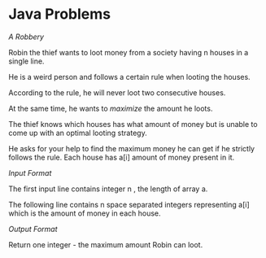 # Java Problems

*A Robbery*

Robin the thief wants to loot money from a society having n houses in a single line.

He is a weird person and follows a certain rule when looting the houses.

According to the rule, he will never loot two consecutive houses.

At the same time, he wants to *maximize* the amount he loots.

The thief knows which houses has what amount of money but is unable to come up with an optimal looting strategy.

He asks for your help to find the maximum money he can get if he strictly follows the rule. Each house has a[i] amount of money present in it.

*Input Format*

The first input line contains integer n , the length of array a.

The following line contains n space separated integers representing a[i] which is the amount of money in each house.

*Output Format*

Return one integer - the maximum amount Robin can loot.
